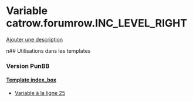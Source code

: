 # Variable catrow.forumrow.INC_LEVEL_RIGHT
[Ajouter une description](https://fa-tvars.appspot.com/catrow.forumrow.INC_LEVEL_RIGHT)

n## Utilisations dans les templates

### Version PunBB

#### [Template index_box](punbb/index_box.md)
* [Variable à la ligne 25](../punbb/index_box.tpl#L25)